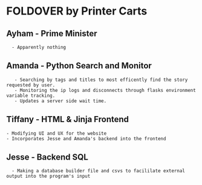 # FOLDOVER by Printer Carts

## Ayham - Prime Minister <br>
      - Apparently nothing 
## Amanda - Python Search and Monitor <br>
       - Searching by tags and titles to most efficently find the story requested by user. 
       - Monitoring the ip logs and disconnects through flasks environment variable tracking.
       - Updates a server side wait time. 
## Tiffany - HTML & Jinja Frontend <br>
	- Modifying UI and UX for the website 
	- Incorporates Jesse and Amanda's backend into the frontend 
## Jesse - Backend SQL<br>
      - Making a database builder file and csvs to facililate external output into the program's input
